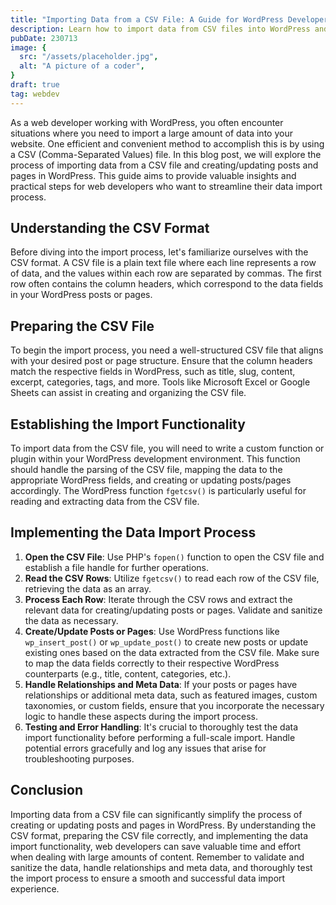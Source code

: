 ```yaml
---
title: "Importing Data from a CSV File: A Guide for WordPress Developers"
description: Learn how to import data from CSV files into WordPress and create/update posts and pages. Streamline your data import process as a web developer.
pubDate: 230713
image: {
  src: "/assets/placeholder.jpg",
  alt: "A picture of a coder",
}
draft: true
tag: webdev
---
```


As a web developer working with WordPress, you often encounter situations where you need to import a large amount of data into your website. One efficient and convenient method to accomplish this is by using a CSV (Comma-Separated Values) file. In this blog post, we will explore the process of importing data from a CSV file and creating/updating posts and pages in WordPress. This guide aims to provide valuable insights and practical steps for web developers who want to streamline their data import process.

## Understanding the CSV Format

Before diving into the import process, let's familiarize ourselves with the CSV format. A CSV file is a plain text file where each line represents a row of data, and the values within each row are separated by commas. The first row often contains the column headers, which correspond to the data fields in your WordPress posts or pages.

## Preparing the CSV File

To begin the import process, you need a well-structured CSV file that aligns with your desired post or page structure. Ensure that the column headers match the respective fields in WordPress, such as title, slug, content, excerpt, categories, tags, and more. Tools like Microsoft Excel or Google Sheets can assist in creating and organizing the CSV file.

## Establishing the Import Functionality

To import data from the CSV file, you will need to write a custom function or plugin within your WordPress development environment. This function should handle the parsing of the CSV file, mapping the data to the appropriate WordPress fields, and creating or updating posts/pages accordingly. The WordPress function `fgetcsv()` is particularly useful for reading and extracting data from the CSV file.

## Implementing the Data Import Process

1.  **Open the CSV File**: Use PHP's `fopen()` function to open the CSV file and establish a file handle for further operations.
2.  **Read the CSV Rows**: Utilize `fgetcsv()` to read each row of the CSV file, retrieving the data as an array.
3.  **Process Each Row**: Iterate through the CSV rows and extract the relevant data for creating/updating posts or pages. Validate and sanitize the data as necessary.
4.  **Create/Update Posts or Pages**: Use WordPress functions like `wp_insert_post()` or `wp_update_post()` to create new posts or update existing ones based on the data extracted from the CSV file. Make sure to map the data fields correctly to their respective WordPress counterparts (e.g., title, content, categories, etc.).
5.  **Handle Relationships and Meta Data**: If your posts or pages have relationships or additional meta data, such as featured images, custom taxonomies, or custom fields, ensure that you incorporate the necessary logic to handle these aspects during the import process.
6.  **Testing and Error Handling**: It's crucial to thoroughly test the data import functionality before performing a full-scale import. Handle potential errors gracefully and log any issues that arise for troubleshooting purposes.

## Conclusion

Importing data from a CSV file can significantly simplify the process of creating or updating posts and pages in WordPress. By understanding the CSV format, preparing the CSV file correctly, and implementing the data import functionality, web developers can save valuable time and effort when dealing with large amounts of content. Remember to validate and sanitize the data, handle relationships and meta data, and thoroughly test the import process to ensure a smooth and successful data import experience.